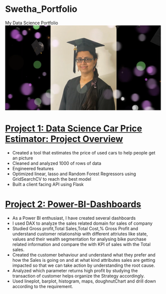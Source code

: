 # Swetha_Portfolio
My Data Science Portfolio
![ ](https://github.com/SweHar/Swetha_Portfolio/blob/main/Images/Graduation%20pic.png)

# [Project 1: Data Science Car Price Estimator: Project Overview](https://github.com/SweHar/Car-Price-Prediction)
- Created a tool that estimates the price of used cars to help people get an picture
- Cleaned and analyzed 1000 of rows of data 
- Engineered features
- Optimized linear, lasso and Random Forest Regressors using GridSearchCV to reach the best model
- Built a client facing API using Flask

# [Project 2: Power-BI-Dashboards](https://github.com/SweHar/Power-BI-Dashboards)
- As a Power BI enthusiast, I have created several dashboards
- I used DAX to analyze the sales related domain for sales of company
- Studied Gross profit,Total Sales,Total Cost,% Gross Profit and understand customer relationship with different attriutes like state,
values and their wealth segmentation for analysing bike purchase related information and compare the with KPI of sales with the Total sales.
- Created the customer behaviour and understand what they prefer and how the Sales is going on and at what kind attributes sales are getting impacted 
so that we can take action by understanding the root cause.
- Analyzed which parameter returns high profit by studying the transaction of customer helps organize the Strategy accordingly.
- Used lineplot, barplot, histogram, maps, doughnutChart and drill down according to the requirement.
